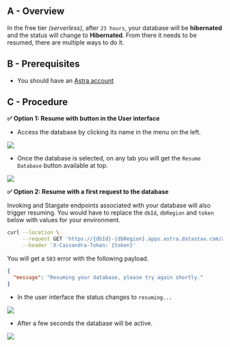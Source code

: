 ## A - Overview

In the free tier _(serverless)_, after `23 hours`, your database will be **hibernated** and the status will change to **Hibernated**. From there it needs to be resumed, there are multiple ways to do it.

## B - Prerequisites

- You should have an [Astra account](http://astra.datastax.com/)

## C - Procedure

**✅ Option 1: Resume with button in the User interface**

- Access the database by clicking its name in the menu on the left.

<img src="../../../img/astra/exit-hibernation-2.png" />

- Once the database is selected, on any tab you will get the `Resume Database` button available at top.

<img src="../../../img/astra/db-hibernate-hibernated.png" />

**✅ Option 2: Resume with a first request to the database**

Invoking and Stargate endpoints associated with your database will also trigger resuming. You would have to replace the `dbId`, `dbRegion` and `token` below with values for your environment.

```bash
curl --location \
     --request GET 'https://{dbId}-{dbRegion}.apps.astra.datastax.com/api/rest/v2/schemas/keyspaces/' \
     --header 'X-Cassandra-Token: {token}'
```

You will get a `503` error with the following payload.

```json
{
  "message": "Resuming your database, please try again shortly."
}
```

- In the user interface the status changes to `resuming...`

<img src="../../../img/astra/db-hibernate-resuming.png" />

- After a few seconds the database will be active.

<img src="../../../img/astra/db-hibernate-active.png" />

